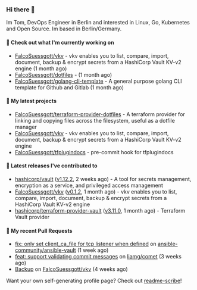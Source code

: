 ### Hi there 👋

Im Tom, DevOps Engineer in Berlin and interested in Linux, Go, Kubernetes and Open Source.
Im based in Berlin/Germany.

#### 👷 Check out what I'm currently working on

- [FalcoSuessgott/vkv](https://github.com/FalcoSuessgott/vkv) - vkv enables you to list, compare, import, document, backup &amp; encrypt secrets from a HashiCorp Vault KV-v2 engine (1 month ago)
- [FalcoSuessgott/dotfiles](https://github.com/FalcoSuessgott/dotfiles) -  (1 month ago)
- [FalcoSuessgott/golang-cli-template](https://github.com/FalcoSuessgott/golang-cli-template) - A general purpose golang CLI  template for Github and Gitlab (1 month ago)

#### 🌱 My latest projects

- [FalcoSuessgott/terraform-provider-dotfiles](https://github.com/FalcoSuessgott/terraform-provider-dotfiles) - A terraform provider for linking and copying files across the filesystem, useful as a dotfile manager
- [FalcoSuessgott/vkv](https://github.com/FalcoSuessgott/vkv) - vkv enables you to list, compare, import, document, backup &amp; encrypt secrets from a HashiCorp Vault KV-v2 engine
- [FalcoSuessgott/tfplugindocs](https://github.com/FalcoSuessgott/tfplugindocs) - pre-commit hook for tfplugindocs

#### 🔭 Latest releases I've contributed to

- [hashicorp/vault](https://github.com/hashicorp/vault) ([v1.12.2](https://github.com/hashicorp/vault/releases/tag/v1.12.2), 2 weeks ago) - A tool for secrets management, encryption as a service, and privileged access management
- [FalcoSuessgott/vkv](https://github.com/FalcoSuessgott/vkv) ([v0.1.2](https://github.com/FalcoSuessgott/vkv/releases/tag/v0.1.2), 1 month ago) - vkv enables you to list, compare, import, document, backup &amp; encrypt secrets from a HashiCorp Vault KV-v2 engine
- [hashicorp/terraform-provider-vault](https://github.com/hashicorp/terraform-provider-vault) ([v3.11.0](https://github.com/hashicorp/terraform-provider-vault/releases/tag/v3.11.0), 1 month ago) - Terraform Vault provider

#### 🔨 My recent Pull Requests

- [fix: only set client_ca_file for tcp listener when defined](https://github.com/ansible-community/ansible-vault/pull/320) on [ansible-community/ansible-vault](https://github.com/ansible-community/ansible-vault) (1 week ago)
- [feat: support validating commit messages](https://github.com/liamg/comet/pull/5) on [liamg/comet](https://github.com/liamg/comet) (3 weeks ago)
- [Backup](https://github.com/FalcoSuessgott/vkv/pull/110) on [FalcoSuessgott/vkv](https://github.com/FalcoSuessgott/vkv) (4 weeks ago)

Want your own self-generating profile page? Check out [readme-scribe](https://github.com/muesli/readme-scribe)!